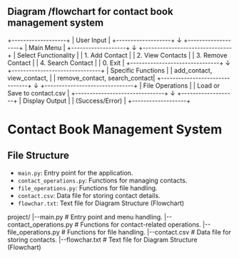   Diagram /flowchart for contact book management system
---------------------------------------------------------------

+-------------------+
|    User Input     |
+-------------------+
          ↓
+-------------------+
|    Main Menu      |
+-------------------+
          ↓
+-------------------------------+
| Select Functionality          |
| 1. Add Contact                |
| 2. View Contacts              |
| 3. Remove Contact             |
| 4. Search Contact             |
| 0. Exit                       |
+-------------------------------+
          ↓
+-------------------------------+
|       Specific Functions      |
| add_contact, view_contact,    |
| remove_contact, search_contact|
+-------------------------------+
          ↓
+-------------------------------+
|        File Operations        |
| Load or Save to contact.csv   |
+-------------------------------+
          ↓
+-------------------+
|   Display Output   |
| (Success/Error)    |
+-------------------+


# Contact Book Management System
## File Structure
- `main.py`: Entry point for the application.
- `contact_operations.py`: Functions for managing contacts.
- `file_operations.py`: Functions for file handling.
- `contact.csv`: Data file for storing contact details.
- `flowchar.txt`: Text file for Diagram Structure (Flowchart)



project/
|--main.py               # Entry point and menu handling.
|--contact_operations.py # Functions for contact-related operations.
|-- file_operations.py   # Functions for file handling. 
|--contact.csv           # Data file for storing contacts.
|--flowchar.txt          # Text file for Diagram Structure (Flowchart)
